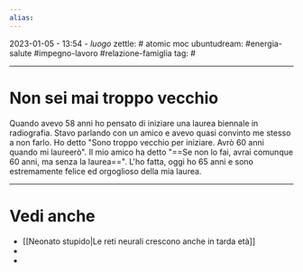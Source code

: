 ```yaml
---
alias: 
---
```

2023-01-05 - 13:54 - *luogo*
zettle: # atomic moc
ubuntudream: #energia-salute #impegno-lavoro #relazione-famiglia 
tag: #

---
# Non sei mai troppo vecchio
Quando avevo 58 anni ho pensato di iniziare una laurea biennale in radiografia. Stavo parlando con un amico e avevo quasi convinto me stesso a non farlo. Ho detto "Sono troppo vecchio per iniziare. Avrò 60 anni quando mi laureerò". Il mio amico ha detto "==Se non lo fai, avrai comunque 60 anni, ma senza la laurea==".
L'ho fatta, oggi ho 65 anni e sono estremamente felice ed orgoglioso della mia laurea. 


---
# Vedi anche
- [[Neonato stupido|Le reti neurali crescono anche in tarda età]]
- 
- 